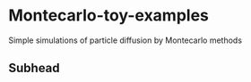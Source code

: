 # Montecarlo-toy-examples
Simple simulations of particle diffusion by Montecarlo methods 


## Subhead